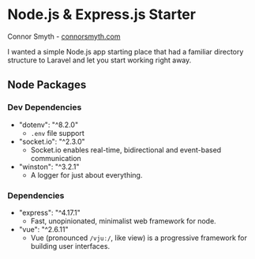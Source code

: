 # Node.js & Express.js Starter

Connor Smyth - [connorsmyth.com](https://connorsmyth.com)

I wanted a simple Node.js app starting place that had a familiar directory structure to Laravel and let you start working right away.

## Node Packages
### Dev Dependencies
- "dotenv": "^8.2.0"
    - `.env` file support
- "socket.io": "^2.3.0"
    - Socket.io enables real-time, bidirectional and event-based communication
- "winston": "^3.2.1"
    - A logger for just about everything.
### Dependencies
- "express": "^4.17.1"
    - Fast, unopinionated, minimalist web framework for node.
- "vue": "^2.6.11"
    - Vue (pronounced `/vjuː/`, like view) is a progressive framework for building user interfaces.
